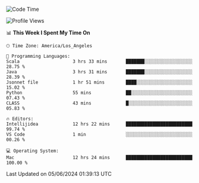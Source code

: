 <!--START_SECTION:waka-->
![Code Time](http://img.shields.io/badge/Code%20Time-1%2C041%20hrs%204%20mins-blue)

![Profile Views](http://img.shields.io/badge/Profile%20Views-0-blue)

📊 **This Week I Spent My Time On** 

```text
🕑︎ Time Zone: America/Los_Angeles

💬 Programming Languages: 
Scala                    3 hrs 33 mins       ███████░░░░░░░░░░░░░░░░░░   28.75 % 
Java                     3 hrs 31 mins       ███████░░░░░░░░░░░░░░░░░░   28.39 % 
Jsonnet file             1 hr 51 mins        ████░░░░░░░░░░░░░░░░░░░░░   15.02 % 
Python                   55 mins             ██░░░░░░░░░░░░░░░░░░░░░░░   07.43 % 
CLASS                    43 mins             █░░░░░░░░░░░░░░░░░░░░░░░░   05.83 % 

🔥 Editors: 
Intellijidea             12 hrs 22 mins      █████████████████████████   99.74 % 
VS Code                  1 min               ░░░░░░░░░░░░░░░░░░░░░░░░░   00.26 % 

💻 Operating System: 
Mac                      12 hrs 24 mins      █████████████████████████   100.00 % 
```


 Last Updated on 05/06/2024 01:39:13 UTC
<!--END_SECTION:waka-->
